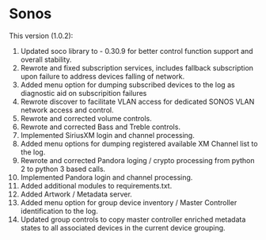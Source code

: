# Sonos
This version (1.0.2):
1. Updated soco library to - 0.30.9 for better control function support and overall stability.
2. Rewrote and fixed subscription services, includes fallback subscription upon failure to address devices falling of network.
3. Added menu option for dumping subscribed devices to the log as diagnostic aid on subscripition failures
4. Rewrote discover to facilitate VLAN access for dedicated SONOS VLAN network access and control.
5. Rewrote and corrected volume controls.
6. Rewrote and corrected Bass and Treble controls.
7. Implemented SiriusXM login and channel processing.
8. Added menu options for dumping registered available XM Channel list to the log.
9. Rewrote and corrected Pandora loging / crypto processing from python 2 to python 3 based calls.
10. Implemented Pandora login and channel processing.
11. Added additional modules to requirements.txt.
12. Added Artwork / Metadata server.
13. Added menu option for group device inventory / Master Controller identification to the log.
14. Updated group controls to copy master controller enriched metadata states to all associated devices in the current device grouping.
